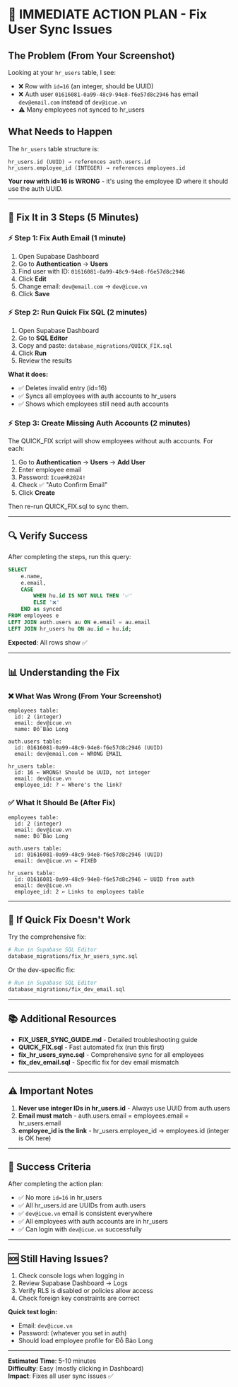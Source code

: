 # 🚨 IMMEDIATE ACTION PLAN - Fix User Sync Issues

## The Problem (From Your Screenshot)

Looking at your `hr_users` table, I see:
- ❌ Row with `id=16` (an integer, should be UUID)
- ❌ Auth user `01616081-0a99-48c9-94e8-f6e57d8c2946` has email `dev@email.com` instead of `dev@icue.vn`
- ⚠️ Many employees not synced to hr_users

## What Needs to Happen

The `hr_users` table structure is:
```
hr_users.id (UUID) → references auth.users.id
hr_users.employee_id (INTEGER) → references employees.id
```

**Your row with id=16 is WRONG** - it's using the employee ID where it should use the auth UUID.

---

## 🎯 Fix It in 3 Steps (5 Minutes)

### ⚡ Step 1: Fix Auth Email (1 minute)

1. Open Supabase Dashboard
2. Go to **Authentication** → **Users**
3. Find user with ID: `01616081-0a99-48c9-94e8-f6e57d8c2946`
4. Click **Edit**
5. Change email: `dev@email.com` → `dev@icue.vn`
6. Click **Save**

### ⚡ Step 2: Run Quick Fix SQL (2 minutes)

1. Open Supabase Dashboard
2. Go to **SQL Editor**
3. Copy and paste: `database_migrations/QUICK_FIX.sql`
4. Click **Run**
5. Review the results

**What it does:**
- ✅ Deletes invalid entry (id=16)
- ✅ Syncs all employees with auth accounts to hr_users
- ✅ Shows which employees still need auth accounts

### ⚡ Step 3: Create Missing Auth Accounts (2 minutes)

The QUICK_FIX script will show employees without auth accounts. For each:

1. Go to **Authentication** → **Users** → **Add User**
2. Enter employee email
3. Password: `IcueHR2024!`
4. Check ✅ "Auto Confirm Email"
5. Click **Create**

Then re-run QUICK_FIX.sql to sync them.

---

## 🔍 Verify Success

After completing the steps, run this query:

```sql
SELECT 
    e.name,
    e.email,
    CASE 
        WHEN hu.id IS NOT NULL THEN '✅'
        ELSE '❌'
    END as synced
FROM employees e
LEFT JOIN auth.users au ON e.email = au.email
LEFT JOIN hr_users hu ON au.id = hu.id;
```

**Expected**: All rows show ✅

---

## 📊 Understanding the Fix

### ❌ What Was Wrong (From Your Screenshot)

```
employees table:
  id: 2 (integer)
  email: dev@icue.vn
  name: Đỗ Bảo Long

auth.users table:
  id: 01616081-0a99-48c9-94e8-f6e57d8c2946 (UUID)
  email: dev@email.com ← WRONG EMAIL

hr_users table:
  id: 16 ← WRONG! Should be UUID, not integer
  email: dev@icue.vn
  employee_id: ? ← Where's the link?
```

### ✅ What It Should Be (After Fix)

```
employees table:
  id: 2 (integer)
  email: dev@icue.vn
  name: Đỗ Bảo Long

auth.users table:
  id: 01616081-0a99-48c9-94e8-f6e57d8c2946 (UUID)
  email: dev@icue.vn ← FIXED

hr_users table:
  id: 01616081-0a99-48c9-94e8-f6e57d8c2946 ← UUID from auth
  email: dev@icue.vn
  employee_id: 2 ← Links to employees table
```

---

## 🔧 If Quick Fix Doesn't Work

Try the comprehensive fix:

```bash
# Run in Supabase SQL Editor
database_migrations/fix_hr_users_sync.sql
```

Or the dev-specific fix:

```bash
# Run in Supabase SQL Editor  
database_migrations/fix_dev_email.sql
```

---

## 📚 Additional Resources

- **FIX_USER_SYNC_GUIDE.md** - Detailed troubleshooting guide
- **QUICK_FIX.sql** - Fast automated fix (run this first)
- **fix_hr_users_sync.sql** - Comprehensive sync for all employees
- **fix_dev_email.sql** - Specific fix for dev email mismatch

---

## ⚠️ Important Notes

1. **Never use integer IDs in hr_users.id** - Always use UUID from auth.users
2. **Email must match** - auth.users.email = employees.email = hr_users.email
3. **employee_id is the link** - hr_users.employee_id → employees.id (integer is OK here)

---

## 🎉 Success Criteria

After completing the action plan:

- ✅ No more `id=16` in hr_users
- ✅ All hr_users.id are UUIDs from auth.users
- ✅ `dev@icue.vn` email is consistent everywhere
- ✅ All employees with auth accounts are in hr_users
- ✅ Can login with `dev@icue.vn` successfully

---

## 🆘 Still Having Issues?

1. Check console logs when logging in
2. Review Supabase Dashboard → Logs
3. Verify RLS is disabled or policies allow access
4. Check foreign key constraints are correct

**Quick test login:**
- Email: `dev@icue.vn`
- Password: (whatever you set in auth)
- Should load employee profile for Đỗ Bảo Long

---

**Estimated Time**: 5-10 minutes  
**Difficulty**: Easy (mostly clicking in Dashboard)  
**Impact**: Fixes all user sync issues ✅
